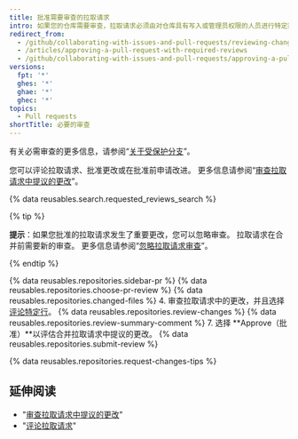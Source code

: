 ```yaml
---
title: 批准需要审查的拉取请求
intro: 如果您的仓库需要审查，拉取请求必须由对仓库具有写入或管理员权限的人员进行特定数量的批准审查，然后才可合并。
redirect_from:
  - /github/collaborating-with-issues-and-pull-requests/reviewing-changes-in-pull-requests/approving-a-pull-request-with-required-reviews
  - /articles/approving-a-pull-request-with-required-reviews
  - /github/collaborating-with-issues-and-pull-requests/approving-a-pull-request-with-required-reviews
versions:
  fpt: '*'
  ghes: '*'
  ghae: '*'
  ghec: '*'
topics:
  - Pull requests
shortTitle: 必要的审查
---
```


有关必需审查的更多信息，请参阅“[关于受保护分支](/github/administering-a-repository/about-protected-branches#require-pull-request-reviews-before-merging)”。

您可以评论拉取请求、批准更改或在批准前申请改进。 更多信息请参阅“[审查拉取请求中提议的更改](/articles/reviewing-proposed-changes-in-a-pull-request)”。

{% data reusables.search.requested_reviews_search %}

{% tip %}

**提示**：如果您批准的拉取请求发生了重要更改，您可以忽略审查。 拉取请求在合并前需要新的审查。 更多信息请参阅“[忽略拉取请求审查](/articles/dismissing-a-pull-request-review)”。

{% endtip %}

{% data reusables.repositories.sidebar-pr %}
{% data reusables.repositories.choose-pr-review %}
{% data reusables.repositories.changed-files %}
4. 审查拉取请求中的更改，并且选择[评论特定行](/articles/reviewing-proposed-changes-in-a-pull-request/#starting-a-review)。
{% data reusables.repositories.review-changes %}
{% data reusables.repositories.review-summary-comment %}
7. 选择 **Approve（批准）**以评估合并拉取请求中提议的更改。
{% data reusables.repositories.submit-review %}

{% data reusables.repositories.request-changes-tips %}

## 延伸阅读

- "[审查拉取请求中提议的更改](/articles/reviewing-proposed-changes-in-a-pull-request)"
- "[评论拉取请求](/articles/commenting-on-a-pull-request)"
